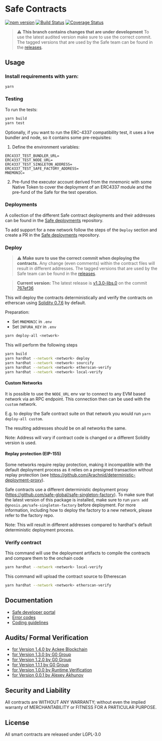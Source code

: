Safe Contracts
==============

[![npm version](https://badge.fury.io/js/%40gnosis.pm%2Fsafe-contracts.svg)](https://badge.fury.io/js/%40gnosis.pm%2Fsafe-contracts)
[![Build Status](https://github.com/safe-global/safe-contracts/workflows/safe-contracts/badge.svg?branch=development)](https://github.com/safe-global/safe-contracts/actions)
[![Coverage Status](https://coveralls.io/repos/github/safe-global/safe-contracts/badge.svg?branch=development)](https://coveralls.io/github/safe-global/safe-contracts)

> :warning: **This branch contains changes that are under development** To use the latest audited version make sure to use the correct commit. The tagged versions that are used by the Safe team can be found in the [releases](https://github.com/safe-global/safe-contracts/releases).

Usage
-----
### Install requirements with yarn:

```bash
yarn
```

### Testing

To run the tests:

```bash
yarn build
yarn test
```

Optionally, if you want to run the ERC-4337 compatibility test, it uses a live bundler and node, so it contains some pre-requisites:

1. Define the environment variables:

```
ERC4337_TEST_BUNDLER_URL=
ERC4337_TEST_NODE_URL=
ERC4337_TEST_SINGLETON_ADDRESS=
ERC4337_TEST_SAFE_FACTORY_ADDRESS=
MNEMONIC=
```

2. Pre-fund the executor account derived from the mnemonic with some Native Token to cover the deployment of an ERC4337 module and the pre-fund of the Safe for the test operation.

### Deployments

A collection of the different Safe contract deployments and their addresses can be found in the [Safe deployments](https://github.com/safe-global/safe-deployments) repository.

To add support for a new network follow the steps of the ``Deploy`` section and create a PR in the [Safe deployments](https://github.com/safe-global/safe-deployments) repository. 

### Deploy

> :warning: **Make sure to use the correct commit when deploying the contracts.** Any change (even comments) within the contract files will result in different addresses. The tagged versions that are used by the Safe team can be found in the [releases](https://github.com/safe-global/safe-contracts/releases).

> **Current version:** The latest release is [v1.3.0-libs.0](https://github.com/safe-global/safe-contracts/tree/v1.3.0-libs.0) on the commit [767ef36](https://github.com/safe-global/safe-contracts/commit/767ef36bba88bdbc0c9fe3708a4290cabef4c376)

This will deploy the contracts deterministically and verify the contracts on etherscan using [Solidity 0.7.6](https://github.com/ethereum/solidity/releases/tag/v0.7.6) by default.

Preparation:
- Set `MNEMONIC` in `.env`
- Set `INFURA_KEY` in `.env`

```bash
yarn deploy-all <network>
```

This will perform the following steps

```bash
yarn build
yarn hardhat --network <network> deploy
yarn hardhat --network <network> sourcify
yarn hardhat --network <network> etherscan-verify
yarn hardhat --network <network> local-verify
```

#### Custom Networks

It is possible to use the `NODE_URL` env var to connect to any EVM based network via an RPC endpoint. This connection then can be used with the `custom` network.

E.g. to deploy the Safe contract suite on that network you would run `yarn deploy-all custom`. 

The resulting addresses should be on all networks the same.

Note: Address will vary if contract code is changed or a different Solidity version is used.

#### Replay protection (EIP-155)

Some networks require replay protection, making it incompatible with the default deployment process as it relies on a presigned transaction without replay protection (see https://github.com/Arachnid/deterministic-deployment-proxy). 

Safe contracts use a different deterministic deployment proxy (https://github.com/safe-global/safe-singleton-factory). To make sure that the latest version of this package is installed, make sure to run `yarn add @gnosis.pm/safe-singleton-factory` before deployment. For more information, including how to deploy the factory to a new network, please refer to the factory repo.  

Note: This will result in different addresses compared to hardhat's default deterministic deployment process.

### Verify contract

This command will use the deployment artifacts to compile the contracts and compare them to the onchain code
```bash
yarn hardhat --network <network> local-verify
```

This command will upload the contract source to Etherescan
```bash
yarn hardhat --network <network> etherscan-verify
```

Documentation
-------------
- [Safe developer portal](http://docs.safe.global)
- [Error codes](docs/error_codes.md)
- [Coding guidelines](docs/guidelines.md)

Audits/ Formal Verification
---------
- [for Version 1.4.0 by Ackee Blockchain](docs/audit_1_4_0.md)
- [for Version 1.3.0 by G0 Group](docs/audit_1_3_0.md)
- [for Version 1.2.0 by G0 Group](docs/audit_1_2_0.md)
- [for Version 1.1.1 by G0 Group](docs/audit_1_1_1.md)
- [for Version 1.0.0 by Runtime Verification](docs/rv_1_0_0.md)
- [for Version 0.0.1 by Alexey Akhunov](docs/alexey_audit.md)

Security and Liability
----------------------
All contracts are WITHOUT ANY WARRANTY; without even the implied warranty of MERCHANTABILITY or FITNESS FOR A PARTICULAR PURPOSE.

License
-------
All smart contracts are released under LGPL-3.0
